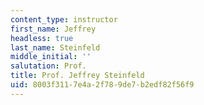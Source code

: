 ```yaml
---
content_type: instructor
first_name: Jeffrey
headless: true
last_name: Steinfeld
middle_initial: ''
salutation: Prof.
title: Prof. Jeffrey Steinfeld
uid: 8003f311-7e4a-2f78-9de7-b2edf82f56f9
---
```

